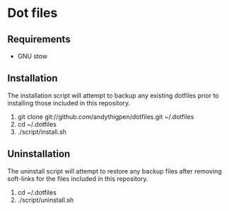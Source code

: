# Dot files

## Requirements

* GNU stow

## Installation

The installation script will attempt to backup any existing dotfiles prior to 
installing those included in this repository.

1. git clone git://github.com/andythigpen/dotfiles.git ~/.dotfiles
2. cd ~/.dotfiles
3. ./script/install.sh

## Uninstallation

The uninstall script will attempt to restore any backup files after removing
soft-links for the files included in this repository.

1. cd ~/.dotfiles
2. ./script/uninstall.sh


